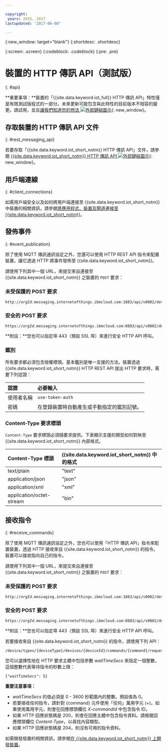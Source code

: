 ```yaml
---

copyright:
 years: 2015, 2017
lastupdated: "2017-06-08"

---
```


{:new_window: target="blank"}
{:shortdesc: .shortdesc}

{:screen: .screen}
{:codeblock: .codeblock}
{:pre: .pre}

# 裝置的 HTTP 傳訊 API（測試版）
{: #api}

**重要事項：**裝置的「{{site.data.keyword.iot_full}} HTTP 傳訊 API」特性僅是有限測試版程式的一部分。未來更新可能包含與此特性的目前版本不相容的變更。請試用，並且[讓我們知道您的想法 ![外部鏈結圖示](../../../icons/launch-glyph.svg)](https://developer.ibm.com/answers/smart-spaces/17/internet-of-things.html){: new_window}。


## 存取裝置的 HTTP 傳訊 API 文件
{: #rest_messaging_api}

若要存取「{{site.data.keyword.iot_short_notm}} HTTP 傳訊 API」文件，請參閱 [{{site.data.keyword.iot_short_notm}} HTTP 傳訊 API ![外部鏈結圖示](../../../icons/launch-glyph.svg)](https://docs.internetofthings.ibmcloud.com/apis/swagger/v0002/http-messaging.html){: new_window}。


## 用戶端連線
{: #client_connections}

如需用戶端安全以及如何將用戶端連接至 {{site.data.keyword.iot_short_notm}} 中裝置的相關資訊，請參閱[將應用程式、裝置及閘道連接至 {{site.data.keyword.iot_short_notm}}](../reference/security/connect_devices_apps_gw.html)。

## 發佈事件
{: #event_publication}

除了使用 MQTT 傳訊通訊協定之外，您還可以使用 HTTP REST API 指令來配置裝置，讓它透過 HTTP 將事件發佈至 {{site.data.keyword.iot_short_notm}}。

請使用下列其中一個 URL，來提交來自連接至 {{site.data.keyword.iot_short_notm}} 之裝置的 `POST` 要求：

### 未受保護的 POST 要求
<pre class="pre"><code class="hljs">http://<var class="keyword varname">orgId</var>.messaging.internetofthings.ibmcloud.com:1883/api/v0002/device/types/<var class="keyword varname">typeId</var>/devices/<var class="keyword varname">deviceId</var>/events/<var class="keyword varname">eventId</var></code></pre>

### 安全的 POST 要求

<pre class="pre"><code class="hljs">https://<var class="keyword varname">orgId</var>.messaging.internetofthings.ibmcloud.com:8883/api/v0002/device/types/<var class="keyword varname">typeId</var>/devices/<var class="keyword varname">deviceId</var>/events/<var class="keyword varname">eventId</var></code></pre>

**附註：**您也可以指定埠 443（預設 SSL 埠）來進行安全 HTTP API 呼叫。

### 鑑別

所有要求都必須包含授權標頭。基本鑑別是唯一支援的方法。裝置透過 {{site.data.keyword.iot_short_notm}} HTTP REST API 提出 HTTP 要求時，需要下列認證：

|認證|必要輸入|
|:---|:---|
|使用者名稱|`use-token-auth`
|密碼| 在登錄裝置時自動產生或手動指定的鑑別記號。


### Content-Type 要求標頭

`Content-Type` 要求標頭必須隨要求提供。下表顯示支援的類型如何對映至 {{site.data.keyword.iot_short_notm}} 內部格式。

|Content-Type 標頭|{{site.data.keyword.iot_short_notm}} 中的格式|
|:---|:---|
|text/plain|"text"
|application/json| "json"
|application/xml | "xml"
|application/octet-stream|"bin"

## 接收指令
{: #receive_commands}

除了使用 MQTT 傳訊通訊協定之外，您也可以使用「HTTP 傳訊 API」指令來配置裝置，透過 HTTP 接收來自 {{site.data.keyword.iot_short_notm}} 的指令。裝置可以接收指向自己的指令。

請使用下列其中一個 URL，來提交來自連接至 {{site.data.keyword.iot_short_notm}} 之裝置的 `POST` 要求：

### 未受保護的 POST 要求
<pre class="pre"><code class="hljs">http://<var class="keyword varname">orgId</var>.messaging.internetofthings.ibmcloud.com:1883/api/v0002/device/types/<var class="keyword varname">typeId</var>/devices/<var class="keyword varname">deviceId</var>/commands/<var class="keyword varname">command</var>/request</code></pre>

### 安全的 POST 要求

<pre class="pre"><code class="hljs">https://<var class="keyword varname">orgId</var>.messaging.internetofthings.ibmcloud.com:8883/api/v0002/device/types/<var class="keyword varname">typeId</var>/devices/<var class="keyword varname">deviceId</var>/commands/<var class="keyword varname">command</var>/request</code></pre>

**附註：**您也可以指定埠 443（預設 SSL 埠）來進行安全 HTTP API 呼叫。

若要接收來自 {{site.data.keyword.iot_short_notm}} 的指令，請使用下列 API：

<pre class="pre"><code class="hljs">/device/types/{deviceType}/devices/{deviceId}/commands/{command}/request</code></pre>

您可以選擇性地在 HTTP 要求主體中包括參數 *waitTimeSecs* 來指定一個整數，這個整數代表等待指令的秒數上限：
<pre class="pre"><code class="hljs">{"waitTimeSecs": 5} </code></pre>


**重要注意事項：**
- *waitTimeSecs* 的值必須是 0 - 3600 秒範圍內的整數。預設值為 0。
- 若要接收任何指令，請針對 {command} 元件使用「任何」萬用字元 (+)。如果使用萬用字元，則會在回應標頭欄位 *X-commandId* 中包含指令 ID。
- 如果 HTTP 回應狀態碼是 200，則會在回應主體中包含指令資料。請檢閱回應標頭欄位 *Content-Type*，以尋找內容類型。
- 如果 HTTP 回應狀態碼是 204，則沒有可用的指令資料。


如需開發發置的相關資訊，請參閱[在 {{site.data.keyword.iot_short_notm}} 上開發裝置](../devices/device_dev_index.html)。

